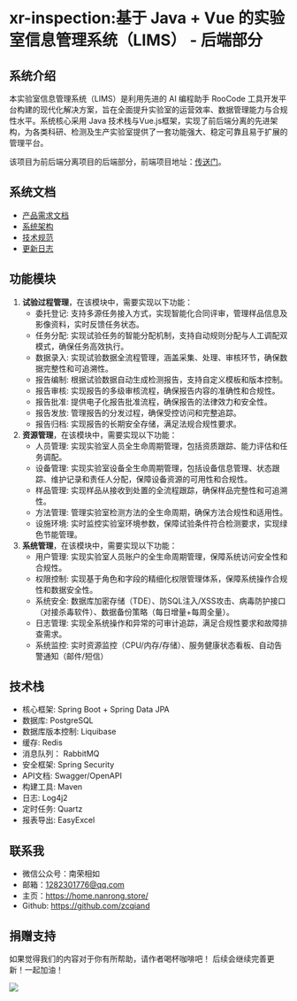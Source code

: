 # xr-inspection:基于 Java + Vue 的实验室信息管理系统（LIMS） - 后端部分

## 系统介绍

本实验室信息管理系统（LIMS）是利用先进的 AI 编程助手 RooCode 工具开发平台构建的现代化解决方案，旨在全面提升实验室的运营效率、数据管理能力与合规性水平。系统核心采用 Java 技术栈与Vue.js框架，实现了前后端分离的先进架构，为各类科研、检测及生产实验室提供了一套功能强大、稳定可靠且易于扩展的管理平台。

该项目为前后端分离项目的后端部分，前端项目地址：[传送门](https://github.com/zcqiand/xr-inspection-ui)。

## 系统文档

- [产品需求文档](./docs/product_requirement_docs.md)
- [系统架构](./docs/architecture.md)
- [技术规范](./docs/technical.md)
- [更新日志](./tasks/changelog.md)

## 功能模块

1. **试验过程管理**，在该模块中，需要实现以下功能：
   - 委托登记: 支持多源任务接入方式，实现智能化合同评审，管理样品信息及影像资料，实时反馈任务状态。
   - 任务分配: 实现试验任务的智能分配机制，支持自动规则分配与人工调配双模式，确保任务高效执行。
   - 数据录入: 实现试验数据全流程管理，涵盖采集、处理、审核环节，确保数据完整性和可追溯性。
   - 报告编制: 根据试验数据自动生成检测报告，支持自定义模板和版本控制。
   - 报告审核: 实现报告的多级审核流程，确保报告内容的准确性和合规性。
   - 报告批准: 提供电子化报告批准流程，确保报告的法律效力和安全性。
   - 报告发放: 管理报告的分发过程，确保受控访问和完整追踪。
   - 报告归档: 实现报告的长期安全存储，满足法规合规性要求。
2. **资源管理**，在该模块中，需要实现以下功能：
   - 人员管理: 实现实验室人员全生命周期管理，包括资质跟踪、能力评估和任务调配。
   - 设备管理: 实现实验室设备全生命周期管理，包括设备信息管理、状态跟踪、维护记录和责任人分配，保障设备资源的可用性和合规性。
   - 样品管理: 实现样品从接收到处置的全流程跟踪，确保样品完整性和可追溯性。
   - 方法管理: 管理实验室检测方法的全生命周期，确保方法合规性和适用性。
   - 设施环境: 实时监控实验室环境参数，保障试验条件符合检测要求，实现绿色节能管理。
3. **系统管理**，在该模块中，需要实现以下功能：
   - 用户管理: 实现实验室人员账户的全生命周期管理，保障系统访问安全性和合规性。
   - 权限控制: 实现基于角色和字段的精细化权限管理体系，保障系统操作合规性和数据安全性。
   - 系统安全: 数据库加密存储（TDE）、防SQL注入/XSS攻击、病毒防护接口（对接杀毒软件）、数据备份策略（每日增量+每周全量）。
   - 日志管理: 实现全系统操作和异常的可审计追踪，满足合规性要求和故障排查需求。
   - 系统监控: 实时资源监控（CPU/内存/存储）、服务健康状态看板、自动告警通知（邮件/短信）

## 技术栈

- 核心框架: Spring Boot + Spring Data JPA
- 数据库: PostgreSQL
- 数据库版本控制: Liquibase
- 缓存: Redis
- 消息队列： RabbitMQ
- 安全框架: Spring Security
- API文档: Swagger/OpenAPI
- 构建工具: Maven
- 日志: Log4j2
- 定时任务: Quartz
- 报表导出: EasyExcel

## 联系我

- 微信公众号：南荣相如
- 邮箱：1282301776@qq.com
- 主页：https://home.nanrong.store/
- Github: https://github.com/zcqiand

## 捐赠支持

如果觉得我们的内容对于你有所帮助，请作者喝杯咖啡吧！ 后续会继续完善更新！一起加油！

![](https://home.nanrong.store/assets/zhifu.png)